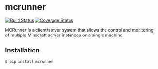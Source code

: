 # mcrunner
[![Build Status](https://travis-ci.org/sbezboro/mcrunner.svg?branch=master)](https://travis-ci.org/sbezboro/mcrunner)
[![Coverage Status](https://coveralls.io/repos/sbezboro/mcrunner/badge.svg?branch=master&service=github)](https://coveralls.io/github/sbezboro/mcrunner?branch=master)

MCRunner is a client/server system that allows the control and monitoring of multiple Minecraft server
instances on a single machine.

## Installation
    $ pip install mcrunner
